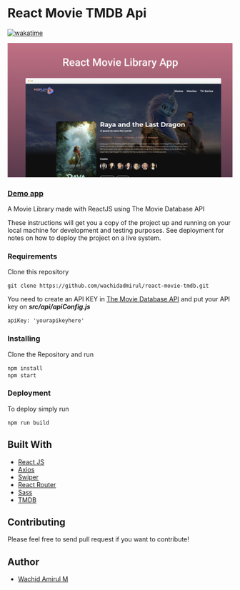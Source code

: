 # React Movie TMDB Api

[![wakatime](https://wakatime.com/badge/github/wachidamirul/react-movie-tmdb.svg)](https://wakatime.com/badge/github/wachidamirul/react-movie-tmdb)

![Thumbnail](thumbnail.png)

### [Demo app](https://react-movie-tmdb-wam.netlify.app/)


A Movie Library made with ReactJS using The Movie Database API

These instructions will get you a copy of the project up and running on your local machine for development and testing purposes. See deployment for notes on how to deploy the project on a live system.

### Requirements

Clone this repository

```
git clone https://github.com/wachidadmirul/react-movie-tmdb.git
```

You need to create an API KEY in [The Movie Database API](https://www.themoviedb.org/documentation/api) and put your API key on **_src/api/apiConfig.js_**

```
apiKey: 'yourapikeyhere'
```

### Installing

Clone the Repository and run

```
npm install
npm start
```

### Deployment

To deploy simply run

```
npm run build
```

## Built With

- [React JS](https://reactjs.org/)
- [Axios](https://axios-http.com/)
- [Swiper](https://swiperjs.com/react)
- [React Router](https://github.com/ReactTraining/react-router)
- [Sass](https://sass-lang.com/)
- [TMDB](https://www.themoviedb.org/)

## Contributing

Please feel free to send pull request if you want to contribute!

## Author

- [Wachid Amirul M](https://github.com/wachidamirul/)
